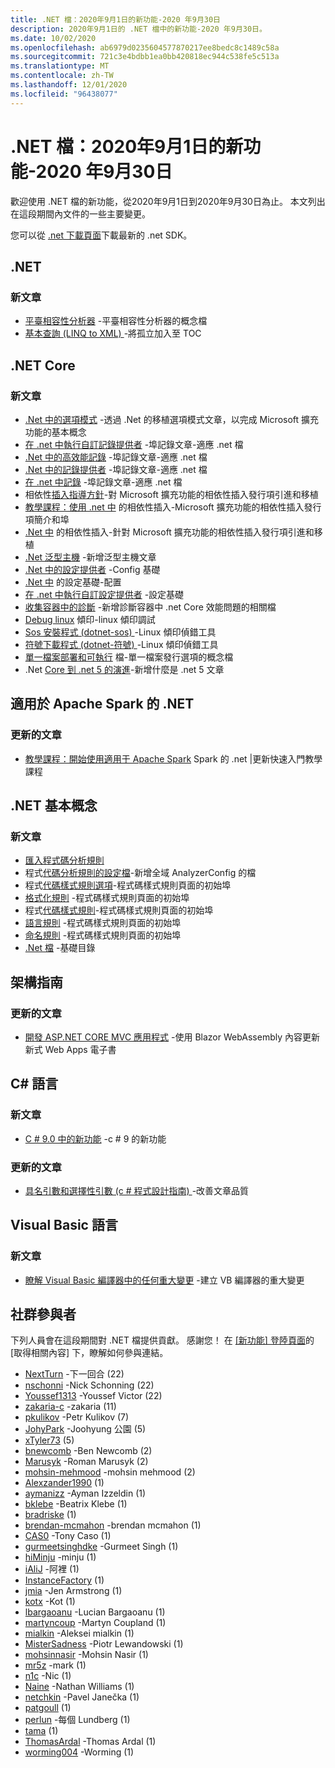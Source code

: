 ```yaml
---
title: .NET 檔：2020年9月1日的新功能-2020 年9月30日
description: 2020年9月1日的 .NET 檔中的新功能-2020 年9月30日。
ms.date: 10/02/2020
ms.openlocfilehash: ab6979d0235604577870217ee8bedc8c1489c58a
ms.sourcegitcommit: 721c3e4bdbb1ea0bb420818ec944c538fe5c513a
ms.translationtype: MT
ms.contentlocale: zh-TW
ms.lasthandoff: 12/01/2020
ms.locfileid: "96438077"
---
```

# <a name="net-docs-whats-new-for-september-1-2020---september-30-2020"></a>.NET 檔：2020年9月1日的新功能-2020 年9月30日

歡迎使用 .NET 檔的新功能，從2020年9月1日到2020年9月30日為止。 本文列出在這段期間內文件的一些主要變更。

您可以從 [.net 下載頁面](https://dotnet.microsoft.com/download)下載最新的 .net SDK。

## <a name="net"></a>.NET

### <a name="new-articles"></a>新文章

- [平臺相容性分析器](../standard/analyzers/platform-compat-analyzer.md) -平臺相容性分析器的概念檔
- [基本查詢 (LINQ to XML) ](../standard/linq/basic-queries-linq-to-xml.md) -將孤立加入至 TOC

## <a name="net-core"></a>.NET Core

### <a name="new-articles"></a>新文章

- [.Net 中的選項模式](../core/extensions/options.md) -透過 .Net 的移植選項模式文章，以完成 Microsoft 擴充功能的基本概念
- [在 .net 中執行自訂記錄提供者](../core/extensions/custom-logging-provider.md) -埠記錄文章-適應 .net 檔
- [.Net 中的高效能記錄](../core/extensions/high-performance-logging.md) -埠記錄文章-適應 .net 檔
- [.Net 中的記錄提供者](../core/extensions/logging-providers.md) -埠記錄文章-適應 .net 檔
- [在 .net 中記錄](../core/extensions/logging.md) -埠記錄文章-適應 .net 檔
- 相依性[插入指導方針](../core/extensions/dependency-injection-guidelines.md)-對 Microsoft 擴充功能的相依性插入發行項引進和移植
- [教學課程：使用 .net 中](../core/extensions/dependency-injection-usage.md) 的相依性插入-Microsoft 擴充功能的相依性插入發行項簡介和埠
- [.Net 中](../core/extensions/dependency-injection.md) 的相依性插入-針對 Microsoft 擴充功能的相依性插入發行項引進和移植
- [.Net 泛型主機](../core/extensions/generic-host.md) -新增泛型主機文章
- [.Net 中的設定提供者](../core/extensions/configuration-providers.md) -Config 基礎
- [.Net 中](../core/extensions/configuration.md) 的設定基礎-配置
- [在 .net 中執行自訂設定提供者](../core/extensions/custom-configuration-provider.md) -設定基礎
- [收集容器中的診斷](../core/diagnostics/diagnostics-in-containers.md) -新增診斷容器中 .net Core 效能問題的相關檔
- [Debug linux](../core/diagnostics/debug-linux-dumps.md) 傾印-linux 傾印調試
- [Sos 安裝程式 (dotnet-sos) ](../core/diagnostics/dotnet-sos.md) -Linux 傾印偵錯工具
- [符號下載程式 (dotnet-符號) ](../core/diagnostics/dotnet-symbol.md) -Linux 傾印偵錯工具
- [單一檔案部署和可執行](../core/deploying/single-file.md) 檔-單一檔案發行選項的概念檔
- .Net [Core 到 .net 5 的演進](../core/dotnet-five.md)-新增什麼是 .net 5 文章

## <a name="net-for-apache-spark"></a>適用於 Apache Spark 的 .NET

### <a name="updated-articles"></a>更新的文章

- [教學課程：開始使用適用于 Apache Spark](../spark/tutorials/get-started.md) Spark 的 .net |更新快速入門教學課程

## <a name="net-fundamentals"></a>.NET 基本概念

### <a name="new-articles"></a>新文章

- [匯入程式碼分析規則](../fundamentals/code-analysis/quality-rules/index.md)
- 程式[代碼分析規則的設定檔](../fundamentals/code-analysis/configuration-files.md)-新增全域 AnalyzerConfig 的檔
- 程式[代碼樣式規則選項](../fundamentals/code-analysis/code-style-rule-options.md)-程式碼樣式規則頁面的初始埠
- [格式化規則](../fundamentals/code-analysis/style-rules/formatting-rules.md) -程式碼樣式規則頁面的初始埠
- 程式[代碼樣式規則](../fundamentals/code-analysis/style-rules/index.md)-程式碼樣式規則頁面的初始埠
- [語言規則](../fundamentals/code-analysis/style-rules/language-rules.md) -程式碼樣式規則頁面的初始埠
- [命名規則](../fundamentals/code-analysis/style-rules/naming-rules.md) -程式碼樣式規則頁面的初始埠
- [.Net 檔](../fundamentals/index.yml) -基礎目錄

## <a name="architecture-guides"></a>架構指南

### <a name="updated-articles"></a>更新的文章

- [開發 ASP.NET CORE MVC 應用程式](../architecture/modern-web-apps-azure/develop-asp-net-core-mvc-apps.md) -使用 Blazor WebAssembly 內容更新新式 Web Apps 電子書

## <a name="c-language"></a>C# 語言

### <a name="new-articles"></a>新文章

- [C # 9.0 中的新功能](../csharp/whats-new/csharp-9.md) -c # 9 的新功能

### <a name="updated-articles"></a>更新的文章

- [具名引數和選擇性引數 (c # 程式設計指南) ](../csharp/programming-guide/classes-and-structs/named-and-optional-arguments.md) -改善文章品質

## <a name="visual-basic-language"></a>Visual Basic 語言

### <a name="new-articles"></a>新文章

- [瞭解 Visual Basic 編譯器中的任何重大變更](../visual-basic/whats-new/breaking-changes.md) -建立 VB 編譯器的重大變更

## <a name="community-contributors"></a>社群參與者

下列人員會在這段期間對 .NET 檔提供貢獻。 感謝您！ 在 [ [新功能] 登陸頁面](index.yml)的 [取得相關內容] 下，瞭解如何參與連結。

- [NextTurn](https://github.com/NextTurn) -下一回合 (22) 
- [nschonni](https://github.com/nschonni) -Nick Schonning (22) 
- [Youssef1313](https://github.com/Youssef1313) -Youssef Victor (22) 
- [zakaria-c](https://github.com/zakaria-c) -zakaria (11) 
- [pkulikov](https://github.com/pkulikov) -Petr Kulikov (7) 
- [JohyPark](https://github.com/JohyPark) -Joohyung 公園 (5) 
- [xTyler73](https://github.com/xTyler73) (5) 
- [bnewcomb](https://github.com/bnewcomb) -Ben Newcomb (2) 
- [Marusyk](https://github.com/Marusyk) -Roman Marusyk (2) 
- [mohsin-mehmood](https://github.com/mohsin-mehmood) -mohsin mehmood (2) 
- [Alexzander1990](https://github.com/Alexzander1990) (1) 
- [aymanizz](https://github.com/aymanizz) -Ayman Izzeldin (1) 
- [bklebe](https://github.com/bklebe) -Beatrix Klebe (1) 
- [bradriske](https://github.com/bradriske) (1) 
- [brendan-mcmahon](https://github.com/brendan-mcmahon) -brendan mcmahon (1) 
- [CAS0](https://github.com/CAS0) -Tony Caso (1) 
- [gurmeetsinghdke](https://github.com/gurmeetsinghdke) -Gurmeet Singh (1) 
- [hiMinju](https://github.com/hiMinju) -minju (1) 
- [iAliJ](https://github.com/iAliJ) -阿裡 (1) 
- [InstanceFactory](https://github.com/InstanceFactory) (1) 
- [jmia](https://github.com/jmia) -Jen Armstrong (1) 
- [kotx](https://github.com/kotx) -Kot (1) 
- [lbargaoanu](https://github.com/lbargaoanu) -Lucian Bargaoanu (1) 
- [martyncoup](https://github.com/martyncoup) -Martyn Coupland (1) 
- [mialkin](https://github.com/mialkin) -Aleksei mialkin (1) 
- [MisterSadness](https://github.com/MisterSadness) -Piotr Lewandowski (1) 
- [mohsinnasir](https://github.com/mohsinnasir) -Mohsin Nasir (1) 
- [mr5z](https://github.com/mr5z) -mark (1) 
- [n1c](https://github.com/n1c) -Nic (1) 
- [Naine](https://github.com/Naine) -Nathan Williams (1) 
- [netchkin](https://github.com/netchkin) -Pavel Janečka (1) 
- [patgoull](https://github.com/patgoull) (1) 
- [perlun](https://github.com/perlun) -每個 Lundberg (1) 
- [tama](https://github.com/tama) (1) 
- [ThomasArdal](https://github.com/ThomasArdal) -Thomas Ardal (1) 
- [worming004](https://github.com/worming004) -Worming (1) 
